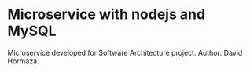 # Microservice with nodejs and MySQL

Microservice developed for Software Architecture project.
Author: David Hormaza.



